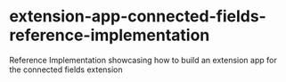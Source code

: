 # extension-app-connected-fields-reference-implementation
Reference Implementation showcasing how to build an extension app for the connected fields extension
